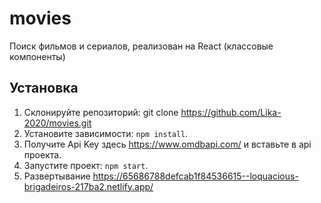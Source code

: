# movies

Поиск фильмов и сериалов, реализован на React (классовые компоненты)

## Установка

1. Склонируйте репозиторий: git clone https://github.com/Lika-2020/movies.git
2. Установите зависимости: `npm install`.
3. Получите Api Key здесь https://www.omdbapi.com/ и вставьте в api проекта.
3. Запустите проект: `npm start`.
4. Развертывание https://65686788defcab1f84536615--loquacious-brigadeiros-217ba2.netlify.app/



